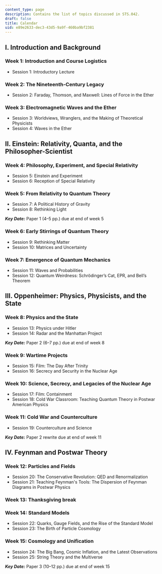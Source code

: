 ```yaml
---
content_type: page
description: Contains the list of topics discussed in STS.042.
draft: false
title: Calendar
uid: e89e2633-dec3-43d5-9a9f-460ba9bf2381
---
```

## I. Introduction and Background 

### Week 1: Introduction and Course Logistics 

- Session 1: Introductory Lecture 

### Week 2: The Nineteenth-Century Legacy 

- Session 2: Faraday, Thomson, and Maxwell: Lines of Force in the Ether 

### Week 3: Electromagnetic Waves and the Ether 

- Session 3: Worldviews, Wranglers, and the Making of Theoretical Physicists 
- Session 4: Waves in the Ether  

## II. Einstein: Relativity, Quanta, and the Philosopher-Scientist 

### Week 4: Philosophy, Experiment, and Special Relativity 

- Session 5: Einstein and Experiment 
- Session 6: Reception of Special Relativity 

### Week 5: From Relativity to Quantum Theory 

- Session 7: A Political History of Gravity 
- Session 8: Rethinking Light 

***Key Date:*** Paper 1 (4–5 pp.) due at end of week 5

### Week 6: Early Stirrings of Quantum Theory 

- Session 9: Rethinking Matter 
- Session 10: Matrices and Uncertainty 

### Week 7: Emergence of Quantum Mechanics 

- Session 11: Waves and Probabilities 
- Session 12: Quantum Weirdness: Schrödinger’s Cat, EPR, and Bell’s Theorem  

## III. Oppenheimer: Physics, Physicists, and the State 

### Week 8: Physics and the State 

- Session 13: Physics under Hitler 
- Session 14: Radar and the Manhattan Project 

***Key Date:*** Paper 2 (6–7 pp.) due at end of week 8

### Week 9: Wartime Projects 

- Session 15: Film: The Day After Trinity 
- Session 16: Secrecy and Security in the Nuclear Age 

### Week 10: Science, Secrecy, and Legacies of the Nuclear Age 

- Session 17: Film: Containment 
- Session 18: Cold War Classroom: Teaching Quantum Theory in Postwar American Physics 

### Week 11: Cold War and Counterculture 

- Session 19: Counterculture and Science 

***Key Date:*** Paper 2 rewrite due at end of week 11 

## IV. Feynman and Postwar Theory 

### Week 12: Particles and Fields 

- Session 20: The Conservative Revolution: QED and Renormalization 
- Session 21: Teaching Feynman's Tools: The Dispersion of Feynman Diagrams in Postwar Physics

### Week 13: Thanksgiving break

### Week 14: Standard Models 

- Session 22: Quarks, Gauge Fields, and the Rise of the Standard Model 
- Session 23: The Birth of Particle Cosmology 

### Week 15: Cosmology and Unification 

- Session 24: The Big Bang, Cosmic Inflation, and the Latest Observations
- Session 25: String Theory and the Multiverse

***Key Date:*** Paper 3 (10–12 pp.) due at end of week 15